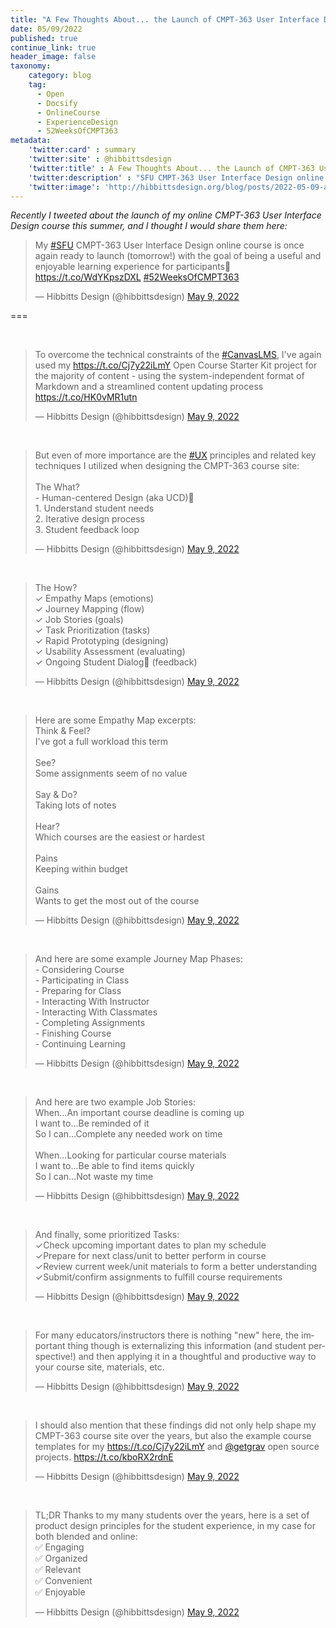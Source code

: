```yaml
---
title: "A Few Thoughts About... the Launch of CMPT-363 User Interface Design Summer 2022"
date: 05/09/2022
published: true
continue_link: true
header_image: false
taxonomy:
    category: blog
    tag:
      - Open
      - Docsify
      - OnlineCourse
      - ExperienceDesign
      - 52WeeksOfCMPT363
metadata:
    'twitter:card' : summary
    'twitter:site' : @hibbittsdesign
    'twitter:title' : A Few Thoughts About... the Launch of CMPT-363 User Interface Design Summer 2022
    'twitter:description' : "SFU CMPT-363 User Interface Design online course is once again ready to launch with the goal of being a useful and enjoyable learning experience for participants"
    'twitter:image': 'http://hibbittsdesign.org/blog/posts/2022-05-09-a-few-thoughts-about-my-cmpt-363-user-interface-design-course-summer-2022/screenshot.png'
---
```


_Recently I tweeted about the launch of my online CMPT-363 User Interface Design course this summer, and I thought I would share them here:_

<blockquote class="twitter-tweet" data-lang="en"><p lang="en" dir="ltr">My <a href="https://twitter.com/hashtag/SFU?src=hash&amp;ref_src=twsrc%5Etfw">#SFU</a> CMPT-363 User Interface Design online course is once again ready to launch (tomorrow!) with the goal of being a useful and enjoyable learning experience for participants🚀 <a href="https://t.co/WdYKpszDXL">https://t.co/WdYKpszDXL</a> <a href="https://twitter.com/hashtag/52WeeksOfCMPT363?src=hash&amp;ref_src=twsrc%5Etfw">#52WeeksOfCMPT363</a></p>&mdash; Hibbitts Design (@hibbittsdesign)  <a href="https://twitter.com/hibbittsdesign/status/1523712927714340864?ref_src=twsrc%5Etfw">May 9, 2022</a></blockquote>
<script async src="https://platform.twitter.com/widgets.js" charset="utf-8"></script>

===

<br>

<blockquote class="twitter-tweet" data-conversation="none"><p lang="en" dir="ltr">To overcome the technical constraints of the <a href="https://twitter.com/hashtag/CanvasLMS?src=hash&amp;ref_src=twsrc%5Etfw">#CanvasLMS</a>, I&#39;ve again used my <a href="https://t.co/Cj7y22iLmY">https://t.co/Cj7y22iLmY</a> Open Course Starter Kit project for the majority of content - using the system-independent format of Markdown and a streamlined content updating process <a href="https://t.co/HK0vMR1utn">https://t.co/HK0vMR1utn</a></p>&mdash; Hibbitts Design (@hibbittsdesign) <a href="https://twitter.com/hibbittsdesign/status/1523714099137318913?ref_src=twsrc%5Etfw">May 9, 2022</a></blockquote> <script async src="https://platform.twitter.com/widgets.js" charset="utf-8"></script>

<br>

<blockquote class="twitter-tweet" data-conversation="none"><p lang="en" dir="ltr">But even of more importance are the <a href="https://twitter.com/hashtag/UX?src=hash&amp;ref_src=twsrc%5Etfw">#UX</a> principles and related key techniques I utilized when designing the CMPT-363 course site:<br><br>The What?<br>- Human-centered Design (aka UCD)🔄<br> 1. Understand student needs<br> 2. Iterative design process<br> 3. Student feedback loop</p>&mdash; Hibbitts Design (@hibbittsdesign) <a href="https://twitter.com/hibbittsdesign/status/1523714887460921347?ref_src=twsrc%5Etfw">May 9, 2022</a></blockquote> <script async src="https://platform.twitter.com/widgets.js" charset="utf-8"></script>

<br>

<blockquote class="twitter-tweet" data-conversation="none"><p lang="en" dir="ltr">The How?<br>✓ Empathy Maps (emotions)<br>✓ Journey Mapping (flow)<br>✓ Job Stories (goals)<br>✓ Task Prioritization (tasks)<br>✓ Rapid Prototyping (designing)<br>✓ Usability Assessment (evaluating)<br>✓ Ongoing Student Dialog💬 (feedback)</p>&mdash; Hibbitts Design (@hibbittsdesign) <a href="https://twitter.com/hibbittsdesign/status/1523716055411007489?ref_src=twsrc%5Etfw">May 9, 2022</a></blockquote> <script async src="https://platform.twitter.com/widgets.js" charset="utf-8"></script>

<br>

<blockquote class="twitter-tweet" data-conversation="none"><p lang="en" dir="ltr">Here are some Empathy Map excerpts:<br>Think &amp; Feel?<br>I&#39;ve got a full workload this term<br><br>See?<br>Some assignments seem of no value<br><br>Say &amp; Do?<br>Taking lots of notes<br><br>Hear?<br>Which courses are the easiest or hardest<br><br>Pains<br>Keeping within budget<br><br>Gains<br>Wants to get the most out of the course</p>&mdash; Hibbitts Design (@hibbittsdesign) <a href="https://twitter.com/hibbittsdesign/status/1523735908582772736?ref_src=twsrc%5Etfw">May 9, 2022</a></blockquote> <script async src="https://platform.twitter.com/widgets.js" charset="utf-8"></script>

<br>

<blockquote class="twitter-tweet" data-conversation="none"><p lang="en" dir="ltr">And here are some example Journey Map Phases:<br>- Considering Course<br>- Participating in Class<br>- Preparing for Class<br>- Interacting With Instructor<br>- Interacting With Classmates<br>- Completing Assignments<br>- Finishing Course<br>- Continuing Learning</p>&mdash; Hibbitts Design (@hibbittsdesign) <a href="https://twitter.com/hibbittsdesign/status/1523736565608218624?ref_src=twsrc%5Etfw">May 9, 2022</a></blockquote> <script async src="https://platform.twitter.com/widgets.js" charset="utf-8"></script>

<br>

<blockquote class="twitter-tweet" data-conversation="none"><p lang="en" dir="ltr">And here are two example Job Stories:<br>When...An important course deadline is coming up<br>I want to...Be reminded of it<br>So I can...Complete any needed work on time<br><br>When...Looking for particular course materials<br>I want to...Be able to find items quickly<br>So I can...Not waste my time</p>&mdash; Hibbitts Design (@hibbittsdesign) <a href="https://twitter.com/hibbittsdesign/status/1523737830941364224?ref_src=twsrc%5Etfw">May 9, 2022</a></blockquote> <script async src="https://platform.twitter.com/widgets.js" charset="utf-8"></script>

<br>

<blockquote class="twitter-tweet" data-conversation="none"><p lang="en" dir="ltr">And finally, some prioritized Tasks:<br>✓Check upcoming important dates to plan my schedule<br>✓Prepare for next class/unit to better perform in course<br>✓Review current week/unit materials to form a better understanding<br>✓Submit/confirm assignments to fulfill course requirements</p>&mdash; Hibbitts Design (@hibbittsdesign) <a href="https://twitter.com/hibbittsdesign/status/1523738961197207553?ref_src=twsrc%5Etfw">May 9, 2022</a></blockquote> <script async src="https://platform.twitter.com/widgets.js" charset="utf-8"></script>

<br>

<blockquote class="twitter-tweet" data-conversation="none"><p lang="en" dir="ltr">For many educators/instructors there is nothing &quot;new&quot; here, the important thing though is externalizing this information (and student perspective!) and then applying it in a thoughtful and productive way to your course site, materials, etc.</p>&mdash; Hibbitts Design (@hibbittsdesign) <a href="https://twitter.com/hibbittsdesign/status/1523743152795910144?ref_src=twsrc%5Etfw">May 9, 2022</a></blockquote> <script async src="https://platform.twitter.com/widgets.js" charset="utf-8"></script>

<br>

<blockquote class="twitter-tweet" data-conversation="none"><p lang="en" dir="ltr">I should also mention that these findings did not only help shape my CMPT-363 course site over the years, but also the example course templates for my <a href="https://t.co/Cj7y22iLmY">https://t.co/Cj7y22iLmY</a> and <a href="https://twitter.com/getgrav?ref_src=twsrc%5Etfw">@getgrav</a> open source projects. <a href="https://t.co/kboRX2rdnE">https://t.co/kboRX2rdnE</a></p>&mdash; Hibbitts Design (@hibbittsdesign) <a href="https://twitter.com/hibbittsdesign/status/1523748768650199041?ref_src=twsrc%5Etfw">May 9, 2022</a></blockquote> <script async src="https://platform.twitter.com/widgets.js" charset="utf-8"></script>

<br>

<blockquote class="twitter-tweet" data-conversation="none"><p lang="en" dir="ltr">TL;DR Thanks to my many students over the years, here is a set of product design principles for the student experience, in my case for both blended and online:<br>✅ Engaging<br>✅ Organized<br>✅ Relevant<br>✅ Convenient<br>✅ Enjoyable</p>&mdash; Hibbitts Design (@hibbittsdesign) <a href="https://twitter.com/hibbittsdesign/status/1523764153965416448?ref_src=twsrc%5Etfw">May 9, 2022</a></blockquote> <script async src="https://platform.twitter.com/widgets.js" charset="utf-8"></script>
